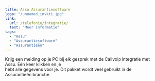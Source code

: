 ```yaml
---
title: Assu Assurantiesoftware
logo: "/unnamed_invkti.jpg"
link:
  url: /telefonie/integratie/
  text: "Meer informatie"
tags:
  - "Assu"
  - "Assurantiesoftware"
  - "Assurantieën"
---
```

Krijg een melding op je PC bij elk gesprek met de Callvoip integratie met Assu. Één keer klikken en je<br>
hebt alle gegevens voor je. Dit pakket wordt veel gebruikt in de Assurantieën branche.
